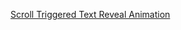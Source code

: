 [Scroll Triggered Text Reveal Animation](https://github.com/modesuuu/Scroll-Triggered-Text-Reveal-Animation)
